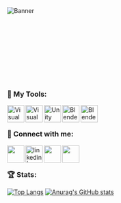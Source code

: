 <img align="left" alt="Banner" src="https://media.istockphoto.com/vectors/computer-games-development-concept-banner-header-vector-id1169059259?k=20&m=1169059259&s=170667a&w=0&h=eTM21QPAMAOzsykzQovqubRUphy20WK8cB1c-dXiVjg=" />

<br/>
<br/>
<br/>
<br/>
<br/>
<br/>
<br/>
<br/>
<br/>
<br/>

### 🔧 My Tools:

[<img align="left" alt="Visual Studio Code" width="40px" src="https://upload.wikimedia.org/wikipedia/commons/thumb/6/6e/JetBrains_Rider_Icon.svg/512px-JetBrains_Rider_Icon.svg.png" />][rider]
[<img align="left" alt="Visual Studio Code" width="40px" src="https://cdn.icon-icons.com/icons2/2107/PNG/512/file_type_vscode_icon_130084.png" />][vsCode]
[<img align="left" alt="Unity" width="40px" src="https://preview.redd.it/tu3gt6ysfxq71.png?auto=webp&s=10ab55d9dc09e7ed6ea59bd5916800a5272d5969" />][unity]
[<img align="left" alt="Blender" width="40px" src="https://upload.wikimedia.org/wikipedia/commons/thumb/0/0c/Blender_logo_no_text.svg/2503px-Blender_logo_no_text.svg.png" />][blender]
[<img align="left" alt="Blender" width="40px" src="https://www.adobe.com/content/dam/acom/one-console/icons_rebrand/ps_appicon.svg" />][photoshop]

[vsCode]: https://code.visualstudio.com/
[rider]: https://www.jetbrains.com/rider/
[unity]: https://www.unity.com/
[blender]: https://www.blender.org/
[photoshop]: https://www.adobe.com/tr/products/photoshop.html

<br/>
<br/>

### 📩 Connect with me:

[<img align="left" height="40px" width="40px" src="https://upload.wikimedia.org/wikipedia/commons/4/4e/Gmail_Icon.png" />][gmail]
[<img align="left" alt="linkedin | LinkedIn" width="40px" src="https://upload.wikimedia.org/wikipedia/commons/thumb/c/ca/LinkedIn_logo_initials.png/640px-LinkedIn_logo_initials.png" />][linkedin]
[<img align="left" height="40px" width="40px" src="https://upload.wikimedia.org/wikipedia/commons/thumb/a/a5/Instagram_icon.png/2048px-Instagram_icon.png" />][instagram]
[<img align="left" height="40px" width="40px" src="https://static-00.iconduck.com/assets.00/itch-io-icon-512x512-wwio9bi8.png" />][itchio]

[gmail]: mailto:emreberatkrn@gmail.com
[linkedin]: https://www.linkedin.com/in/emreberat/
[instagram]: https://www.instagram.com/emreberat19/
[itchio]: https://emreberatkr.itch.io/

<br/>
<br/>

### 🏆 Stats:

[![Top Langs](https://github-readme-stats.vercel.app/api/top-langs/?username=EmreBeratKR&theme=dracula&hide=shaderlab,hlsl&langs_count=3)](https://github.com/anuraghazra/github-readme-stats)
[![Anurag's GitHub stats](https://github-readme-stats.vercel.app/api?username=EmreBeratKR&show_icons=true&theme=dracula)](https://github.com/anuraghazra/github-readme-stats)

<!---
EmreBeratKR/EmreBeratKR is a ✨ special ✨ repository because its `README.md` (this file) appears on your GitHub profile.
You can click the Preview link to take a look at your changes.
--->
